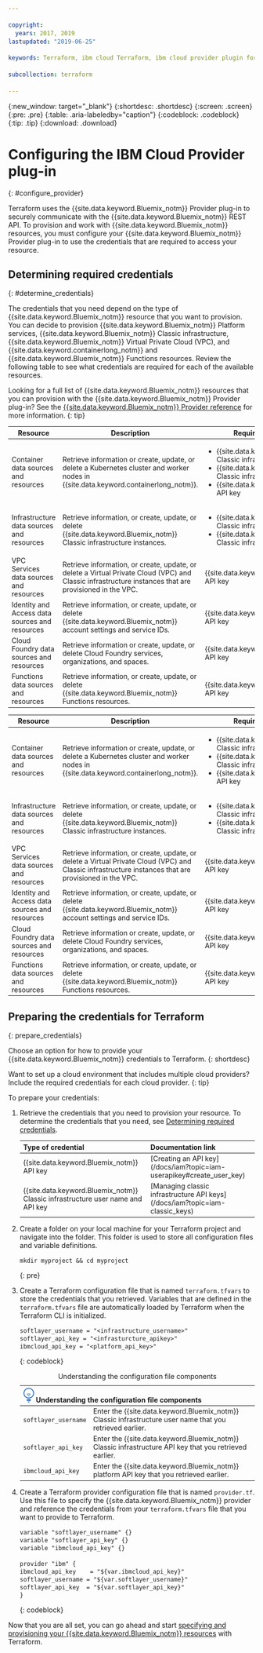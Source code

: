 ```yaml
---

copyright:
  years: 2017, 2019
lastupdated: "2019-06-25"

keywords: Terraform, ibm cloud Terraform, ibm cloud provider plugin for Terraform, softlayer, iaas

subcollection: terraform

---
```


{:new_window: target="_blank"}
{:shortdesc: .shortdesc}
{:screen: .screen}
{:pre: .pre}
{:table: .aria-labeledby="caption"}
{:codeblock: .codeblock}
{:tip: .tip}
{:download: .download}

# Configuring the IBM Cloud Provider plug-in
{: #configure_provider}

Terraform uses the {{site.data.keyword.Bluemix_notm}} Provider plug-in to securely communicate with the {{site.data.keyword.Bluemix_notm}} REST API. To provision and work with {{site.data.keyword.Bluemix_notm}} resources, you must configure your {{site.data.keyword.Bluemix_notm}} Provider plug-in to use the credentials that are required to access your resource.

## Determining required credentials
{: #determine_credentials}

The credentials that you need depend on the type of {{site.data.keyword.Bluemix_notm}} resource that you want to provision. You can decide to provision {{site.data.keyword.Bluemix_notm}} Platform services, {{site.data.keyword.Bluemix_notm}} Classic infrastructure, {{site.data.keyword.Bluemix_notm}} Virtual Private Cloud (VPC), and {{site.data.keyword.containerlong_notm}} and {{site.data.keyword.Bluemix_notm}} Functions resources. Review the following table to see what credentials are required for each of the available resources. 

Looking for a full list of {{site.data.keyword.Bluemix_notm}} resources that you can provision with the {{site.data.keyword.Bluemix_notm}} Provider plug-in? See the [{{site.data.keyword.Bluemix_notm}} Provider reference](https://ibm-cloud.github.io/tf-ibm-docs/) for more information. 
{: tip}

<table>
  <thead>
    <th>Resource</th>
    <th>Description</th>
    <th>Required credentials</th>
  </thead>
  <tbody>
    <tr>
      <td>Container data sources and resources</td>
      <td>Retrieve information or create, update, or delete a Kubernetes cluster and worker nodes in {{site.data.keyword.containerlong_notm}}.</td>
      <td><ul><li>{{site.data.keyword.Bluemix_notm}} Classic infrastructure user name</li><li>{{site.data.keyword.Bluemix_notm}} Classic infrastructure API key</li><li>{{site.data.keyword.Bluemix_notm}} API key</li></ul></td>
    </tr>
    <tr>
      <td>Infrastructure data sources and resources</td>
      <td>Retrieve information, or create, update, or delete {{site.data.keyword.Bluemix_notm}} Classic infrastructure instances. </td>
      <td><ul><li>{{site.data.keyword.Bluemix_notm}} Classic infrastructure user name</li><li>{{site.data.keyword.Bluemix_notm}} Classic infrastructure API key</li></ul></td>
    </tr>
    <tr>
      <td>VPC Services data sources and resources</td>
      <td>Retrieve information, or create, update, or delete a Virtual Private Cloud (VPC) and Classic infrastructure instances that are provisioned in the VPC.</td>
      <td>{{site.data.keyword.Bluemix_notm}} API key</td>
    </tr>
    <tr>
      <td>Identity and Access data sources and resources</td>
      <td>Retrieve information, or create, update, or delete {{site.data.keyword.Bluemix_notm}} account settings and service IDs.</td>
      <td>{{site.data.keyword.Bluemix_notm}} API key</td>
    </tr>
    <tr>
      <td>Cloud Foundry data sources and resources</td>
      <td>Retrieve information or create, update, or delete Cloud Foundry services, organizations, and spaces.</td>
      <td>{{site.data.keyword.Bluemix_notm}} API key</td>
    </tr>
    <tr>
      <td>Functions data sources and resources</td>
      <td>Retrieve information, or create, update, or delete {{site.data.keyword.Bluemix_notm}} Functions resources.</td>
      <td>{{site.data.keyword.Bluemix_notm}} API key</td>
    </tr>
  </tbody>
  </table>
  
  
|Resource|Description|Required credentials|
|---|----|---------|
|Container data sources and resources|Retrieve information or create, update, or delete a Kubernetes cluster and worker nodes in {{site.data.keyword.containerlong_notm}}.|<ul><li>{{site.data.keyword.Bluemix_notm}} Classic infrastructure user name</li><li>{{site.data.keyword.Bluemix_notm}} Classic infrastructure API key</li><li>{{site.data.keyword.Bluemix_notm}} API key</li></ul>|
|Infrastructure data sources and resources|Retrieve information, or create, update, or delete {{site.data.keyword.Bluemix_notm}} Classic infrastructure instances. |<ul><li>{{site.data.keyword.Bluemix_notm}} Classic infrastructure user name</li><li>{{site.data.keyword.Bluemix_notm}} Classic infrastructure API key</li></ul>|
|VPC Services data sources and resources|Retrieve information, or create, update, or delete a Virtual Private Cloud (VPC) and Classic infrastructure instances that are provisioned in the VPC.|{{site.data.keyword.Bluemix_notm}} API key|
|Identity and Access data sources and resources|Retrieve information, or create, update, or delete {{site.data.keyword.Bluemix_notm}} account settings and service IDs. |{{site.data.keyword.Bluemix_notm}} API key|
|Cloud Foundry data sources and resources|Retrieve information or create, update, or delete Cloud Foundry services, organizations, and spaces.|{{site.data.keyword.Bluemix_notm}} API key|
|Functions data sources and resources|Retrieve information, or create, update, or delete {{site.data.keyword.Bluemix_notm}} Functions resources.|{{site.data.keyword.Bluemix_notm}} API key|

## Preparing the credentials for Terraform
{: prepare_credentials}

Choose an option for how to provide your {{site.data.keyword.Bluemix_notm}} credentials to Terraform. 
{: shortdesc} 

Want to set up a cloud environment that includes multiple cloud providers? Include the required credentials for each cloud provider. 
{: tip}

To prepare your credentials: 

1. Retrieve the credentials that you need to provision your resource. To determine the credentials that you need, see [Determining required credentials](#determine_credentials). 
   
   <table>
   <thead>
     <th>Type of credential</th>
     <th>Documentation link</th>
   </thead>
   <tbody>
    <tr>
      <td>{{site.data.keyword.Bluemix_notm}} API key</td>
      <td>[Creating an API key](/docs/iam?topic=iam-userapikey#create_user_key)</td>
    </tr>
    <tr>
      <td>{{site.data.keyword.Bluemix_notm}} Classic infrastructure user name and API key</td>
      <td>[Managing classic infrastructure API keys](/docs/iam?topic=iam-classic_keys)</td>
    </tr>
   </tbody>
   </table>

2. Create a folder on your local machine for your Terraform project and navigate into the folder. This folder is used to store all configuration files and variable definitions.
   ```
   mkdir myproject && cd myproject
   ```
   {: pre}

3. Create a Terraform configuration file that is named `terraform.tfvars` to store the credentials that you retrieved. Variables that are defined in the `terraform.tfvars` file are automatically loaded by Terraform when the Terraform CLI is initialized. 
   ```
   softlayer_username = "<infrastructure_username>"
   softlayer_api_key = "<infrasturcture_apikey>"
   ibmcloud_api_key = "<platform_api_key>"
   ```
   {: codeblock}
   
   <table>
   <caption>Understanding the configuration file components</caption>
   <thead>
   <th colspan=2><img src="images/idea.png" alt="Idea icon"/> Understanding the configuration file components</th>
   </thead>
   <tbody>
   <tr>
   <td><code>softlayer_username</code></td>
   <td>Enter the {{site.data.keyword.Bluemix_notm}} Classic infrastructure user name that you retrieved earlier.  </td>
   </tr>
   <tr>
   <td><code>softlayer_api_key</code></td>
   <td>Enter the {{site.data.keyword.Bluemix_notm}} Classic infrastructure API key that you retrieved earlier. </td>
   </tr>
   <tr>
   <td><code>ibmcloud_api_key</code></td>
   <td>Enter the {{site.data.keyword.Bluemix_notm}} platform API key that you retrieved earlier. </td>
   </tr>
   </tbody>
   </table>
   
4. Create a Terraform provider configuration file that is named `provider.tf`. Use this file to specify the {{site.data.keyword.Bluemix_notm}} provider and reference the credentials from your `terraform.tfvars` file that you want to provide to Terraform.
   ```
   variable "softlayer_username" {}
   variable "softlayer_api_key" {}
   variable "ibmcloud_api_key" {}
   
   provider "ibm" {
   ibmcloud_api_key    = "${var.ibmcloud_api_key}"
   softlayer_username = "${var.softlayer_username}"
   softlayer_api_key  = "${var.softlayer_api_key}"
   }
   ```
   {: codeblock}
  
Now that you are all set, you can go ahead and start [specifying and provisioning your {{site.data.keyword.Bluemix_notm}} resources](/docs/terraform?topic=terraform-manage_resources#manage_resources) with Terraform. 

